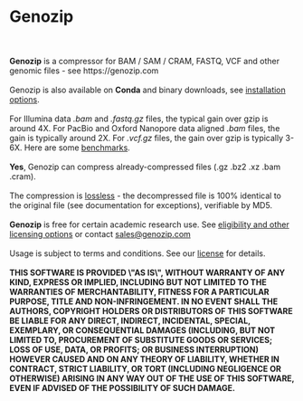 <!DOCTYPE html>
<!--                                                                                                      -->
<!-- README.md                                                                                            -->
<!-- Copyright (C) 2019-2022 Genozip Limited. Patent Pending.                                                -->
<!-- Please see terms and conditions in the file LICENSE.txt
<!--                                                                                                      -->
<!-- This file needs to be compliant to both Markdown and HTML. It is:                                    -->
<!-- 1. rendered as README.md by github                                                                   -->
<!-- 2. copied as HTML to the Mac installer                                                               -->
<!-- 3. copied into meta.yaml, after removing all the HTML stuff                                          -->
<!-- 4. rendered as README.md in Docker Hub                                                               -->
<!-- 5. converted to Markdown and embedded in conda/README.template.md to generate conda feedstock README -->
<!--                                                                                                      -->
<!-- To preview in Visual Studio Code: Ctrl+Shift+V with the "HTML Preview" extension                     -->

<h1>Genozip</h1><br>
<br>
<b>Genozip</b> is a compressor for BAM / SAM / CRAM, FASTQ, VCF and other genomic files - see https://genozip.com<br>
<br>
Genozip is also available on <b>Conda</b> and binary downloads, see <a href="https://genozip.com/installing">installation options</a>.<br>
<br>
For Illumina data <i>.bam</i> and <i>.fastq.gz</i> files, the typical gain over gzip is around 4X. For PacBio and Oxford Nanopore data aligned <i>.bam</i> files, the gain is typically around 2X. For <i>.vcf.gz</i> files, the gain over gzip is typically 3-6X. Here are some <a href="https://genozip.com/benchmarks">benchmarks</a>.<br>
<br>
<b>Yes</b>, Genozip can compress already-compressed files (.gz .bz2 .xz .bam .cram).<br> 
<br> 
The compression is <a href="https://genozip.com/losslessness">lossless</a> - the decompressed file is 100% identical to the original file (see documentation for exceptions), verifiable by MD5.<br>
<br>
<b>Genozip</b> is free for certain academic research use. See <a href="https://genozip.com/get-genozip">eligibility and other licensing options</a> or contact <a href="mailto://sales@genozip.com">sales@genozip.com</a> <br>
<br>
Usage is subject to terms and conditions. See our <a href="https://genozip.com/license">license</a> for details.<br>
<br>
<b>THIS SOFTWARE IS PROVIDED \"AS IS\", WITHOUT WARRANTY OF ANY KIND, EXPRESS OR IMPLIED, INCLUDING BUT NOT LIMITED TO THE WARRANTIES OF MERCHANTABILITY, FITNESS FOR A PARTICULAR PURPOSE, TITLE AND NON-INFRINGEMENT. IN NO EVENT SHALL THE AUTHORS, COPYRIGHT HOLDERS OR DISTRIBUTORS OF THIS SOFTWARE BE LIABLE FOR ANY DIRECT, INDIRECT, INCIDENTAL, SPECIAL, EXEMPLARY, OR CONSEQUENTIAL DAMAGES (INCLUDING, BUT NOT LIMITED TO, PROCUREMENT OF SUBSTITUTE GOODS OR SERVICES; LOSS OF USE, DATA, OR PROFITS; OR BUSINESS INTERRUPTION) HOWEVER CAUSED AND ON ANY THEORY OF LIABILITY, WHETHER IN CONTRACT, STRICT LIABILITY, OR TORT (INCLUDING NEGLIGENCE OR OTHERWISE) ARISING IN ANY WAY OUT OF THE USE OF THIS SOFTWARE, EVEN IF ADVISED OF THE POSSIBILITY OF SUCH DAMAGE.</b><br>
